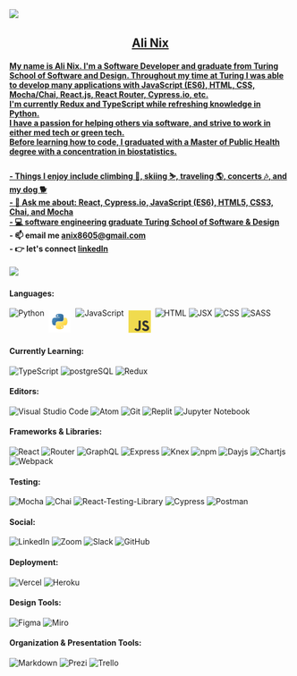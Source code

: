 <div align="left">
  <img src="https://github-readme-stats.vercel.app/api?username=alinix1&show_icons=true&theme=gatham&show_icons=true" width="600">
  <a href="https://github.com/mhbarton/github-readme-stats"> 
</div>
  
<h2 align="center" width="100px">Ali Nix</h2>
 
<h4 align='left'>
My name is Ali Nix. I'm a Software Developer and graduate from Turing School of Software and Design. Throughout my time at Turing I was able to develop many applications with JavaScript (ES6), HTML, CSS, Mocha/Chai, React.js, React Router, Cypress.io, etc.<br>
I'm currently Redux and TypeScript while refreshing knowledge in Python.<br>
I have a passion for helping others via software, and strive to work in either med tech or green tech.<br>
Before learning how to code, I graduated with a Master of Public Health degree with a concentration in biostatistics.<br>
</h4>

<h4 align='left'>
 - Things I enjoy include climbing 🧗, skiing ⛷️, traveling 🌎, concerts 🎶, and my dog 🐕<br>
 - 💬 Ask me about: React, Cypress.io, JavaScript (ES6), HTML5, CSS3, Chai, and Mocha <br>
 - 💻 software engineering graduate <a href='https://turing.edu'>Turing School of Software & Design</a><br>
 - 📫 email me <a href='anix8605@gmail.com'>anix8605@gmail.com</a><br> 
 - 👉 let's connect <a href='https://www.linkedin.com/in/ali-nix-38b9b9126/'>linkedIn</a><br>
</h4>
 
  <img src="https://user-images.githubusercontent.com/28677929/215577042-2ee971e3-7446-441b-8f4a-d46377f83a1d.jpg" width="600">

#### Languages: 
<p align="left" width="30px">
<img src="https://img.shields.io/badge/Python-FFD43B?style=for-the-badge&logo=python&logoColor=blue" title="Python" alt="Python" width="100" height="30">
<img src="https://raw.githubusercontent.com/github/explore/80688e429a7d4ef2fca1e82350fe8e3517d3494d/topics/python/python.png" alt="Python" height="40" style="vertical-align:top; margin:4px">
<img src="https://img.shields.io/badge/JavaScript-323330?style=for-the-badge&logo=javascript&logoColor=F7DF1E" title="JavaScript" alt="JavaScript" width="100" height="30">
<img src="https://raw.githubusercontent.com/github/explore/80688e429a7d4ef2fca1e82350fe8e3517d3494d/topics/javascript/javascript.png" alt="Javascript" height="40" style="vertical-align:top; margin:4px">
<img src="https://img.shields.io/badge/HTML5-E34F26?style=for-the-badge&logo=html5&logoColor=white" title="HTML" alt="HTML" width="100" height="30">
<img src="https://img.shields.io/badge/JSX%20-%2320232a.svg?&style=for-the-badge&logo=react&logoColor=%2361DAFB" title="JSX" alt="JSX" width="100" height="30">
<img src="https://img.shields.io/badge/CSS3-1572B6?style=for-the-badge&logo=css3&logoColor=white" title="CSS" alt="CSS" width="100" height="30">
<img src="https://img.shields.io/badge/Sass-CC6699?style=for-the-badge&logo=sass&logoColor=white" title="SASS" alt="SASS" width="100" height="30">
</p>

#### Currently Learning:
<p align="left">
<img src="https://img.shields.io/badge/TypeScript-007ACC?style=for-the-badge&logo=typescript&logoColor=white" title="TypeScript" alt="TypeScript" width="100" height="30">
<img src="https://img.shields.io/badge/PostgreSQL-316192?style=for-the-badge&logo=postgresql&logoColor=white" title="postgreSQL" alt="postgreSQL" width="100" height="30">
<img src="https://img.shields.io/badge/Redux-593D88?style=for-the-badge&logo=redux&logoColor=white" title="Redux" alt="Redux" width="100" height="30">
</p>

#### Editors:
<p align="left">
<img src="https://img.shields.io/badge/Visual_Studio_Code-0078D4?style=for-the-badge&logo=visual%20studio%20code&logoColor=white" title="Visual Studio Code" alt="Visual Studio Code" width="150" height="30">
<img src="https://img.shields.io/badge/Atom-66595C?style=for-the-badge&logo=Atom&logoColor=white" title="Atom" alt="Atom" width="100" height="30">
<img src="https://img.shields.io/badge/GIT-E44C30?style=for-the-badge&logo=git&logoColor=white" title="Git" alt="Git" width="100" height="30">
<img src="https://img.shields.io/badge/replit-667881?style=for-the-badge&logo=replit&logoColor=white" title="Replit" alt="Replit" width="100" height="30">
<img src="https://img.shields.io/badge/Jupyter-F37626.svg?&style=for-the-badge&logo=Jupyter&logoColor=white" title="Jupyter Notebook" alt="Jupyter Notebook" width="100" height="30">
</p>

#### Frameworks & Libraries: 
<p align="left">
<img src="https://img.shields.io/badge/React-20232A?style=for-the-badge&logo=react&logoColor=61DAFB" title="React" alt="React" width="100" height="30">
<img src="https://img.shields.io/badge/React_Router-CA4245?style=for-the-badge&logo=react-router&logoColor=white" title="Router" alt="Router" width="150" height="30">
<img src="https://img.shields.io/badge/Apollo%20GraphQL-311C87?&style=for-the-badge&logo=Apollo%20GraphQL&logoColor=white" title="GraphQL" alt="GraphQL" width="150" height="30">
<img src="https://img.shields.io/badge/Express.js-000000?style=for-the-badge&logo=express&logoColor=white" title="Express" alt="Express" width="100" height="30">
<img src="https://img.shields.io/badge/-knex.js-orange" title="Knex" alt="Knex" width="100" height="30">
<img src="https://img.shields.io/badge/npm-CB3837?style=for-the-badge&logo=npm&logoColor=white" title="npm" alt="npm" width="100" height="30">
<img src="https://user-images.githubusercontent.com/17680888/39081119-3057bbe2-456e-11e8-862c-646133ad4b43.png" title="Dayjs" alt="Dayjs" width="100" height="30">
<img src="https://img.shields.io/badge/chart.js-F5788D.svg?style=for-the-badge&logo=chart.js&logoColor=white" title="Chartjs" alt="Chartjs" width="100" height="30">
<img src="https://img.shields.io/badge/Webpack-8DD6F9?style=for-the-badge&logo=Webpack&logoColor=white" title="Webpack" alt="Webpack" width="100" height="30">
</p>

#### Testing:
<p align="left">
<img src="https://img.shields.io/badge/Mocha-8D6748?style=for-the-badge&logo=Mocha&logoColor=white" title="Mocha" alt="Mocha" width="100" height="30">
<img src="https://img.shields.io/badge/chai-A30701?style=for-the-badge&logo=chai&logoColor=white" title="Chai" alt="Chai" width="100" height="30">
<img src="https://img.shields.io/badge/-TestingLibrary-%23E33332?&style=for-the-badge&logo=testing-library&logoColor=white" title="React-Testing-Library" alt="React-Testing-Library" width="150" height="30" />
<img src="https://img.shields.io/badge/Cypress-17202C?style=for-the-badge&logo=cypress&logoColor=white" title="Cypress" alt="Cypress" width="100" height="30">
<img src="https://img.shields.io/badge/Postman-FF6C37?style=for-the-badge&logo=Postman&logoColor=white" title="Postman" alt="Postman" width="100" height="30">
</p>
 
#### Social:
<p align="left">
<img src="https://img.shields.io/badge/LinkedIn-0077B5?style=for-the-badge&logo=linkedin&logoColor=white" title="LinkedIn" alt="LinkedIn" width="100" height="30">
<img src="https://img.shields.io/badge/Zoom-2D8CFF?style=for-the-badge&logo=zoom&logoColor=white" title="Zoom" alt="Zoom" width="100" height="30">
<img src="https://img.shields.io/badge/Slack-4A154B?style=for-the-badge&logo=slack&logoColor=white" title="Slack" alt="Slack" width="100" height="30">
<img src="https://img.shields.io/badge/GitHub-100000?style=for-the-badge&logo=github&logoColor=white" title="GitHub" alt="GitHub" width="100" height="30">
</p>

#### Deployment: 
<p align="left">
<img src="https://img.shields.io/badge/Vercel-000000?style=for-the-badge&logo=vercel&logoColor=white" title="Vercel" alt="Vercel" width="100" height="30">
<img src="https://img.shields.io/badge/Heroku-430098?style=for-the-badge&logo=heroku&logoColor=white" title="Heroku" alt="Heroku" width="100" height="30">

#### Design Tools:
<p align="left">
<img src="https://img.shields.io/badge/Figma-F24E1E?style=for-the-badge&logo=figma&logoColor=white" title="Figma" alt="Figma" width="100" height="30">
<img src="https://img.shields.io/badge/Miro-F7C922?style=for-the-badge&logo=Miro&logoColor=050036" title="Miro" alt="Miro" width="100" height="30">
</p>

#### Organization & Presentation Tools:
<p align="left">
<img src="https://img.shields.io/badge/Markdown-000000?style=for-the-badge&logo=markdown&logoColor=white" title="Markdown" alt="Markdown" width="100" height="30">
<img src="https://img.shields.io/badge/Prezi-3181FF?style=for-the-badge&logo=prezi&logoColor=white" title="Prezi" alt="Prezi" width="100" height="30">
<img src="https://img.shields.io/badge/Trello-0052CC?style=for-the-badge&logo=trello&logoColor=white" title="Trello" alt="Trello" width="100" height="30">
</p>
<!--   
  These opportunities would allow me to develop software that is more accessible, inviting, and user friendly for students, teachers, administrators, and or clients of all backgrounds. I look forward to all of the projects I will develop and contribute to for users presenlty and in the future.  -->
  








